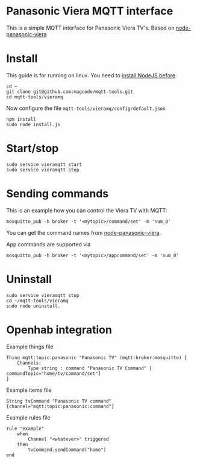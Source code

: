 # Panasonic Viera MQTT interface

This is a simple MQTT interface for Panasonic Viera TV's.
Based on [node-panasonic-viera](https://www.npmjs.com/package/node-panasonic-viera)


# Install
This guide is for running on linux.
You need to [install NodeJS before](https://nodejs.org/en/download/package-manager).

```
cd ~
git clone git@github.com:magcode/mqtt-tools.git
cd mqtt-tools/vieramq
```

Now configure the file `mqtt-tools/vieramq/config/default.json`

```
npm install
sudo node install.js
```

# Start/stop
```
sudo service vieramqtt start
sudo service vieramqtt stop
```

# Sending commands

This is an example how you can control the Viera TV with MQTT:

```
mosquitto_pub -h broker -t '<mytopic>/command/set' -m 'num_0'
```
You can get the command names from [node-panasonic-viera](https://github.com/jens-maus/node-panasonic-viera/blob/main/viera.js#L480).

App commands are supported via

```
mosquitto_pub -h broker -t '<mytopic>/appcommand/set' -m 'num_0'
```

# Uninstall
```
sudo service vieramqtt stop
cd ~/mqtt-tools/vieramq
sudo node uninstall.
```


# Openhab integration

Example things file
```
Thing mqtt:topic:panasonic "Panasonic TV" (mqtt:broker:mosquitto) {
    Channels:
        Type string : command "Panasonic TV Command" [ commandTopic="home/tv/command/set"]        
}
```

Example items file
```
String tvCommand "Panasonic TV command"  {channel="mqtt:topic:panasonic:command"}
```

Example rules file
```
rule "example"
    when
        Channel "<whatever>" triggered
    then        
        tvCommand.sendCommand("home")        
end
```